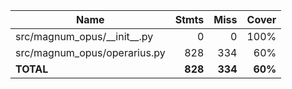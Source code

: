 | Name                             |    Stmts |     Miss |   Cover |
|--------------------------------- | -------: | -------: | ------: |
| src/magnum\_opus/\_\_init\_\_.py |        0 |        0 |    100% |
| src/magnum\_opus/operarius.py    |      828 |      334 |     60% |
|                        **TOTAL** |  **828** |  **334** | **60%** |
